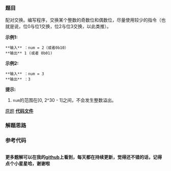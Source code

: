 ### 题目
配对交换。编写程序，交换某个整数的奇数位和偶数位，尽量使用较少的指令（也就是说，位0与位1交换，位2与位3交换，以此类推）。

**示例1:**

    
    
    **输入** ：num = 2（或者0b10）
    **输出** 1 (或者 0b01)
    

**示例2:**

    
    
    **输入** ：num = 3
    **输出** ：3
    

**提示:**

  1. `num`的范围在[0, 2^30 - 1]之间，不会发生整数溢出。

[原题](https://leetcode-cn.com/problems/exchange-lcci/)    **[代码文件]()**


### 解题思路




### 参考代码

```go


```




**更多题解可以在我的[github](https://github.com/LZH139/leetcode_Go)上看到，每天都在持续更新，觉得还不错的话，记得点个小星星哈，谢谢啦**
